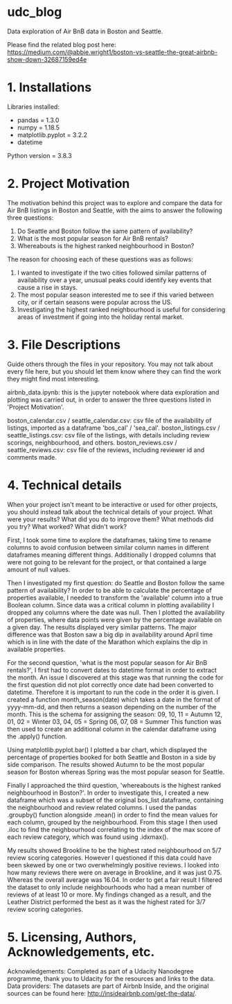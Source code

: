 # udc_blog
Data exploration of Air BnB data in Boston and Seattle. 

Please find the related blog post here: https://medium.com/@abbie.wright1/boston-vs-seattle-the-great-airbnb-show-down-32687159ed4e

# 1. Installations

Libraries installed:
- pandas = 1.3.0
- numpy = 1.18.5
- matplotlib.pyplot = 3.2.2
- datetime 

Python version = 3.8.3

# 2. Project Motivation

The motivation behind this project was to explore and compare the data for Air BnB listings in Boston and Seattle, with the aims to answer the following three questions:
1. Do Seattle and Boston follow the same pattern of availability? 
2. What is the most popular season for Air BnB rentals?
3. Whereabouts is the highest ranked neighbourhood in Boston?

The reason for choosing each of these questions was as follows:
1. I wanted to investigate if the two cities followed similar patterns of availability over a year, unusual peaks could identify key events that cause a rise in stays. 
2. The most popular season interested me to see if this varied between city, or if certain seasons were popular across the US. 
3. Investigating the highest ranked neighbourhood is useful for considering areas of investment if going into the holiday rental market. 


# 3. File Descriptions
Guide others through the files in your repository. You may not talk about every file here, but you should let them know where they can find the work they might find most interesting.

airbnb_data.ipynb: this is the jupyter notebook where data exploration and plotting was carried out, in order to answer the three questions listed in 'Project Motivation'.

boston_calendar.csv / seattle_calendar.csv: csv file of the availability of listings, imported as a dataframe 'bos_cal' / 'sea_cal'.
boston_listings.csv / seattle_listings.csv: csv file of the listings, with details including review scorings, neighbourhood, and others. 
boston_reviews.csv / seattle_reviews.csv: csv file of the reviews, including reviewer id and comments made.


# 4. Technical details
When your project isn't meant to be interactive or used for other projects, you should instead talk about the technical details of your project. What were your results? What did you do to improve them? What methods did you try? What worked? What didn't work?

First, I took some time to explore the dataframes, taking time to rename columns to avoid confusion between similar column names in different dataframes meaning different things. Additionally I dropped columns that were not going to be relevant for the project, or that contained a large amount of null values.

Then I investigated my first question: do Seattle and Boston follow the same pattern of availability? 
In order to be able to calculate the percentage of properties available, I needed to transform the 'available' column into a true Boolean column. Since data was a critical column in plotting availability I dropped any columns where the date was null. Then I plotted the availability of properties, where data points were given by the percentage available on a given day. 
The results displayed very similar patterns. The major difference was that Boston saw a big dip in availability around April time which is in line with the date of the Marathon which explains the dip in available properties.  


For the second question, 'what is the most popular season for Air BnB rentals?', I first had to convert dates to datetime format in order to extract the month. An issue I discovered at this stage was that running the code for the first question did not plot correctly once date had been converted to datetime. Therefore it is important to run the code in the order it is given. 
I created a function month_season(date) which takes a date in the format of yyyy-mm-dd, and then returns a season depending on the number of the month. This is the schema for assigning the season: 
09, 10, 11 = Autumn
12, 01, 02 = Winter
03, 04, 05 = Spring
06, 07, 08 = Summer
This function was then used to create an additional column in the calendar dataframe using the .apply() function. 

Using matplotlib.pyplot.bar() I plotted a bar chart, which displayed the percentage of properties booked for both Seattle and Boston in a side by side comparison. The results showed Autumn to be the most popular season for Boston whereas Spring was the most popular season for Seattle. 


Finally I approached the third question, 'whereabouts is the highest ranked neighbourhood in Boston?'.
In order to investigate this, I created a new dataframe which was a subset of the original bos_list dataframe, containing the neighbourhood and review related columns. I used the pandas .groupby() function alongside .mean() in order to find the mean values for each column, grouped by the neighbourhood. 
From this stage I then used .iloc to find the neighbourhood correlating to the index of the max score of each review category, which was found using .idxmax(). 

My results showed Brookline to be the highest rated neighbourhood on 5/7 review scoring categories. However I questioned if this data could have been skewed by one or two overwhelmingly positive reviews. 
I looked into how many reviews there were on average in Brookline, and it was just 0.75. Whereas the overall average was 16.04. 
In order to get a fair result I filtered the dataset to only include neighbourhoods who had a mean number of reviews of at least 10 or more.
My findings changed as a result, and the Leather District performed the best as it was the highest rated for 3/7 review scoring categories. 

# 5. Licensing, Authors, Acknowledgements, etc.
Acknowledgements: Completed as part of a Udacity Nanodegree programme, thank you to Udacity for the resources and links to the data.
Data providers: The datasets are part of Airbnb Inside, and the original sources can be found here: http://insideairbnb.com/get-the-data/.

